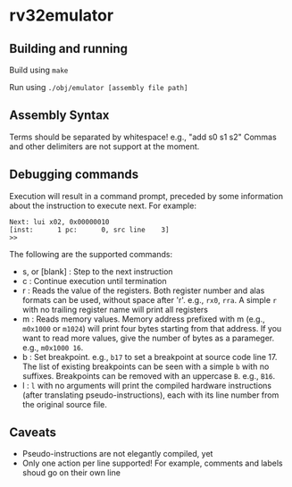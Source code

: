 # rv32emulator

## Building and running

Build using `make`

Run using `./obj/emulator [assembly file path]`

## Assembly Syntax

Terms should be separated by whitespace! e.g., "add s0 s1 s2"
Commas and other delimiters are not support at the moment.

## Debugging commands

Execution will result in a command prompt, preceded by some information about the instruction to execute next.
For example:

```
Next: lui x02, 0x00000010
[inst:      1 pc:      0, src line    3] 
>> 
```

The following are the supported commands:

* s, or [blank] : Step to the next instruction
* c : Continue execution until termination
* r : Reads the value of the registers. Both register number and alas formats can be used, without space after 'r'. e.g., `rx0`, `rra`. A simple `r` with no trailing register name will print all registers
* m : Reads memory values. Memory address prefixed with m (e.g., `m0x1000` or `m1024`) will print four bytes starting from that address. If you want to read more values, give the number of bytes as a parameger. e.g., `m0x1000 16`.
* b : Set breakpoint. e.g., `b17` to set a breakpoint at source code line 17. The list of existing breakpoints can be seen with a simple `b` with no suffixes. Breakpoints can be removed with an uppercase `B`. e.g., `B16`.
* l : `l` with no arguments will print the compiled hardware instructions (after translating pseudo-instructions), each with its line number from the original source file.

## Caveats

* Pseudo-instructions are not elegantly compiled, yet
* Only one action per line supported! For example, comments and labels shoud go on their own line
